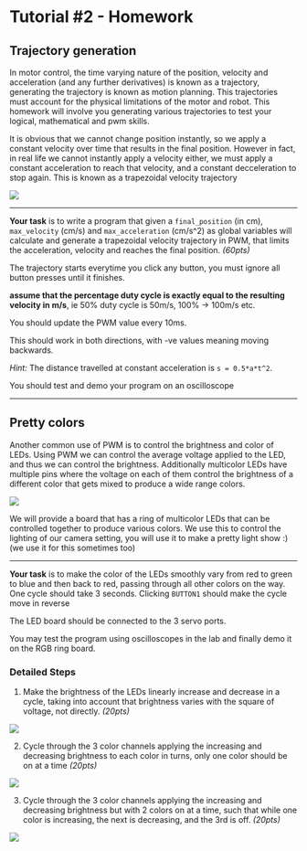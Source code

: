 # Tutorial #2 - Homework

## Trajectory generation

In motor control, the time varying nature of the position, velocity and acceleration (and any further derivatives) is known as a trajectory, generating the trajectory is known as motion planning. This trajectories must account for the physical limitations of the motor and robot. This homework will involve you generating various trajectories to test your logical, mathematical and pwm skills.

It is obvious that we cannot change position instantly, so we apply a constant velocity over time that results in the final position. However in fact, in real life we cannot instantly apply a velocity either, we must apply a constant acceleration to reach that velocity, and a constant decceleration to stop again. This is known as a trapezoidal velocity trajectory

![](https://i.imgur.com/jnmSdTP.png)

---

**Your task** is to write a program that given a `final_position` (in cm), `max_velocity` (cm/s) and `max_acceleration` (cm/s^2) as global variables will calculate and generate a trapezoidal velocity trajectory in PWM, that limits the acceleration, velocity and reaches the final position. *(60pts)*

The trajectory starts everytime you click any button, you must ignore all button presses until it finishes.

**assume that the percentage duty cycle is exactly equal to the resulting velocity in m/s**, ie 50% duty cycle is 50m/s, 100% -> 100m/s etc.

You should update the PWM value every 10ms.

This should work in both directions, with -ve values meaning moving backwards.

*Hint:* The distance travelled at constant acceleration is `s = 0.5*a*t^2`.

You should test and demo your program on an oscilloscope

---

## Pretty colors

Another common use of PWM is to control the brightness and color of LEDs. Using PWM we can control the average voltage applied to the LED, and thus we can control the brightness. Additionally multicolor LEDs have multiple pins where the voltage on each of them control the brightness of a different color that gets mixed to produce a wide range colors.

![](https://i.imgur.com/lf5N8Xu.png)

We will provide a board that has a ring of multicolor LEDs that can be controlled together to produce various colors. We use this to control the lighting of our camera setting, you will use it to make a pretty light show :) (we use it for this sometimes too)

---

**Your task** is to make the color of the LEDs smoothly vary from red to green to blue and then back to red, passing through all other colors on the way. One cycle should take 3 seconds. Clicking `BUTTON1` should make the cycle move in reverse

The LED board should be connected to the 3 servo ports.

You may test the program using oscilloscopes in the lab and finally demo it on the RGB ring board.

### Detailed Steps

1. Make the brightness of the LEDs linearly increase and decrease in a cycle, taking into account that brightness varies with the square of voltage, not directly. *(20pts)*

![](https://i.imgur.com/g1e5Dxv.png)


2. Cycle through the 3 color channels applying the increasing and decreasing brightness to each color in turns, only one color should be on at a time *(20pts)*

![](https://i.imgur.com/slA56cl.png)


3. Cycle through the 3 color channels applying the increasing and decreasing brightness but with 2 colors on at a time, such that while one color is increasing, the next is decreasing, and the 3rd is off. *(20pts)*

![](https://i.imgur.com/5CqEV5d.png)
